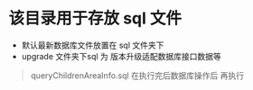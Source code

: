# 该目录用于存放 sql 文件


- 默认最新数据库文件放置在 sql 文件夹下
- upgrade 文件夹下sql 为 版本升级适配数据库接口数据等

> queryChildrenAreaInfo.sql 在执行完后数据库操作后 再执行